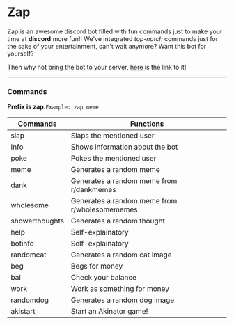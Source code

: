 # Zap

Zap is an awesome discord bot filled with fun commands just to make your time at **discord** more fun!!
We've integrated *top-notch* commands just for the sake of your entertainment, can't wait anymore? Want this bot for yourself?

Then why not bring the bot to your server, [here]() is the link to it!

---------------------------

### Commands

**Prefix is zap.**```Example: zap meme```

| Commands      | Functions     |
| ------------- | ------------- |
| slap          | Slaps the mentioned user|
| Info          | Shows information about the bot |
| poke          | Pokes the mentioned user|
| meme          | Generates a random meme |
| dank          | Generates a random meme from r/dankmemes |
| wholesome     | Generates a random meme from r/wholesomememes|
| showerthoughts| Generates a random thought |
| help          | Self-explainatory          |
| botinfo       | Self-explainatory          |
| randomcat     | Generates a random cat image|
| beg           | Begs for money              |
| bal           | Check your balance          |
| work          | Work as something for money  |
 | randomdog    | Generates a random dog image  |
 | akistart     | Start an Akinator game!      |
